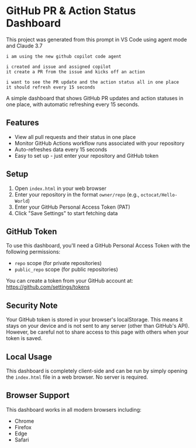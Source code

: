 # GitHub PR & Action Status Dashboard

This project was generated from this prompt in VS Code using agent mode and Claude 3.7

```
i am using the new github copilot code agent 

i created and issue and assigned copilot
it create a PR from the issue and kicks off an action

i want to see the PR update and the action status all in one place
it should refresh every 15 seconds
```

A simple dashboard that shows GitHub PR updates and action statuses in one place, with automatic refreshing every 15 seconds.

## Features

- View all pull requests and their status in one place
- Monitor GitHub Actions workflow runs associated with your repository
- Auto-refreshes data every 15 seconds
- Easy to set up - just enter your repository and GitHub token

## Setup

1. Open `index.html` in your web browser
2. Enter your repository in the format `owner/repo` (e.g., `octocat/Hello-World`)
3. Enter your GitHub Personal Access Token (PAT)
4. Click "Save Settings" to start fetching data

## GitHub Token

To use this dashboard, you'll need a GitHub Personal Access Token with the following permissions:
- `repo` scope (for private repositories)
- `public_repo` scope (for public repositories)

You can create a token from your GitHub account at:
https://github.com/settings/tokens

## Security Note

Your GitHub token is stored in your browser's localStorage. This means it stays on your device and is not sent to any server (other than GitHub's API). However, be careful not to share access to this page with others when your token is saved.

## Local Usage

This dashboard is completely client-side and can be run by simply opening the `index.html` file in a web browser. No server is required.

## Browser Support

This dashboard works in all modern browsers including:
- Chrome
- Firefox
- Edge
- Safari
